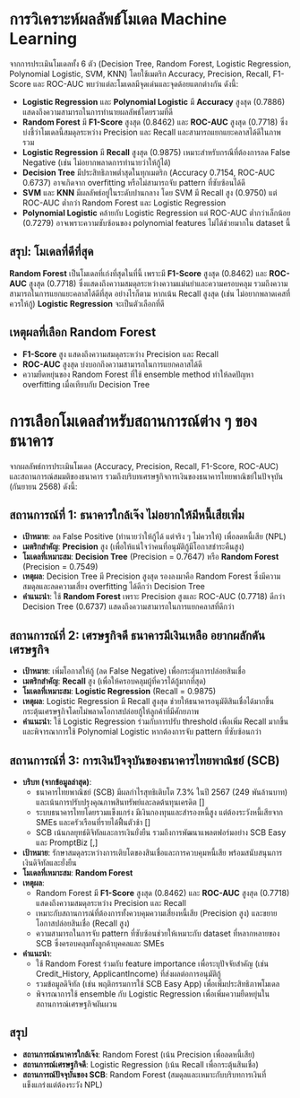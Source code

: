 # การวิเคราะห์ผลลัพธ์โมเดล Machine Learning

จากการประเมินโมเดลทั้ง 6 ตัว (Decision Tree, Random Forest, Logistic Regression, Polynomial Logistic, SVM, KNN) โดยใช้เมตริก Accuracy, Precision, Recall, F1-Score และ ROC-AUC พบว่าแต่ละโมเดลมีจุดเด่นและจุดด้อยแตกต่างกัน ดังนี้:

- **Logistic Regression** และ **Polynomial Logistic** มี **Accuracy** สูงสุด (0.7886) แสดงถึงความสามารถในการทำนายผลลัพธ์โดยรวมที่ดี
- **Random Forest** มี **F1-Score** สูงสุด (0.8462) และ **ROC-AUC** สูงสุด (0.7718) ซึ่งบ่งชี้ว่าโมเดลนี้สมดุลระหว่าง Precision และ Recall และสามารถแยกแยะคลาสได้ดีในภาพรวม
- **Logistic Regression** มี **Recall** สูงสุด (0.9875) เหมาะสำหรับกรณีที่ต้องการลด False Negative (เช่น ไม่อยากพลาดการทำนายว่าให้กู้ได้)
- **Decision Tree** มีประสิทธิภาพต่ำสุดในทุกเมตริก (Accuracy 0.7154, ROC-AUC 0.6737) อาจเกิดจาก overfitting หรือไม่สามารถจับ pattern ที่ซับซ้อนได้ดี
- **SVM** และ **KNN** มีผลลัพธ์อยู่ในระดับปานกลาง โดย SVM มี Recall สูง (0.9750) แต่ ROC-AUC ต่ำกว่า Random Forest และ Logistic Regression
- **Polynomial Logistic** คล้ายกับ Logistic Regression แต่ ROC-AUC ต่ำกว่าเล็กน้อย (0.7279) อาจเพราะความซับซ้อนของ polynomial features ไม่ได้ช่วยมากใน dataset นี้

## สรุป: โมเดลที่ดีที่สุด
**Random Forest** เป็นโมเดลที่เก่งที่สุดในที่นี้ เพราะมี **F1-Score** สูงสุด (0.8462) และ **ROC-AUC** สูงสุด (0.7718) ซึ่งแสดงถึงความสมดุลระหว่างความแม่นยำและความครอบคลุม รวมถึงความสามารถในการแยกแยะคลาสได้ดีที่สุด อย่างไรก็ตาม หากเน้น Recall สูงสุด (เช่น ไม่อยากพลาดเคสที่ควรให้กู้) **Logistic Regression** จะเป็นตัวเลือกที่ดี

## เหตุผลที่เลือก Random Forest
- **F1-Score** สูง แสดงถึงความสมดุลระหว่าง Precision และ Recall
- **ROC-AUC** สูงสุด บ่งบอกถึงความสามารถในการแยกคลาสได้ดี
- ความยืดหยุ่นของ Random Forest ที่ใช้ ensemble method ทำให้ลดปัญหา overfitting เมื่อเทียบกับ Decision Tree


# การเลือกโมเดลสำหรับสถานการณ์ต่าง ๆ ของธนาคาร

จากผลลัพธ์การประเมินโมเดล (Accuracy, Precision, Recall, F1-Score, ROC-AUC) และสถานการณ์สมมติของธนาคาร รวมถึงบริบทเศรษฐกิจการเงินของธนาคารไทยพาณิชย์ในปัจจุบัน (กันยายน 2568) ดังนี้:

## สถานการณ์ที่ 1: ธนาคารใกล้เจ๊ง ไม่อยากให้มีหนี้เสียเพิ่ม
- **เป้าหมาย**: ลด False Positive (ทำนายว่าให้กู้ได้ แต่จริง ๆ ไม่ควรให้) เพื่อลดหนี้เสีย (NPL)
- **เมตริกสำคัญ**: **Precision** สูง (เพื่อให้แน่ใจว่าคนที่อนุมัติกู้มีโอกาสชำระคืนสูง)
- **โมเดลที่เหมาะสม**: **Decision Tree** (Precision = 0.7647) หรือ **Random Forest** (Precision = 0.7549)
- **เหตุผล**: Decision Tree มี Precision สูงสุด รองลงมาคือ Random Forest ซึ่งมีความสมดุลและลดความเสี่ยง overfitting ได้ดีกว่า Decision Tree
- **คำแนะนำ**: ใช้ **Random Forest** เพราะ Precision สูงและ ROC-AUC (0.7718) ดีกว่า Decision Tree (0.6737) แสดงถึงความสามารถในการแยกคลาสที่ดีกว่า

## สถานการณ์ที่ 2: เศรษฐกิจดี ธนาคารมีเงินเหลือ อยากผลักดันเศรษฐกิจ
- **เป้าหมาย**: เพิ่มโอกาสให้กู้ (ลด False Negative) เพื่อกระตุ้นการปล่อยสินเชื่อ
- **เมตริกสำคัญ**: **Recall** สูง (เพื่อให้ครอบคลุมผู้ที่ควรได้กู้มากที่สุด)
- **โมเดลที่เหมาะสม**: **Logistic Regression** (Recall = 0.9875)
- **เหตุผล**: Logistic Regression มี Recall สูงสุด ช่วยให้ธนาคารอนุมัติสินเชื่อได้มากขึ้น กระตุ้นเศรษฐกิจโดยไม่พลาดโอกาสปล่อยกู้ให้ลูกค้าที่มีศักยภาพ
- **คำแนะนำ**: ใช้ Logistic Regression ร่วมกับการปรับ threshold เพื่อเพิ่ม Recall มากขึ้น และพิจารณาการใช้ Polynomial Logistic หากต้องการจับ pattern ที่ซับซ้อนกว่า

## สถานการณ์ที่ 3: การเงินปัจจุบันของธนาคารไทยพาณิชย์ (SCB)
- **บริบท (จากข้อมูลล่าสุด)**: 
  - ธนาคารไทยพาณิชย์ (SCB) มีผลกำไรสุทธิเติบโต 7.3% ในปี 2567 (249 พันล้านบาท) และเน้นการปรับปรุงคุณภาพสินทรัพย์และลดต้นทุนเครดิต [][](https://www.muralpay.com/blog/top-banks-in-thailand-compare-fees-services)
  - ระบบธนาคารไทยโดยรวมแข็งแกร่ง มีเงินกองทุนและสำรองหนี้สูง แต่ต้องระวังหนี้เสียจาก SMEs และครัวเรือนที่รายได้ฟื้นตัวช้า [][](https://www.bot.or.th/en/news-and-media/news/news-20240219.html)
  - SCB เน้นกลยุทธ์ดิจิทัลและการเงินยั่งยืน รวมถึงการพัฒนาแพลตฟอร์มอย่าง SCB Easy และ PromptBiz [,][](https://www.scb.co.th/en/personal-banking.html)[](https://www.muralpay.com/blog/top-banks-in-thailand-compare-fees-services)
- **เป้าหมาย**: รักษาสมดุลระหว่างการเติบโตของสินเชื่อและการควบคุมหนี้เสีย พร้อมสนับสนุนการเงินดิจิทัลและยั่งยืน
- **โมเดลที่เหมาะสม**: **Random Forest**
- **เหตุผล**: 
  - Random Forest มี **F1-Score** สูงสุด (0.8462) และ **ROC-AUC** สูงสุด (0.7718) แสดงถึงความสมดุลระหว่าง Precision และ Recall
  - เหมาะกับสถานการณ์ที่ต้องการทั้งควบคุมความเสี่ยงหนี้เสีย (Precision สูง) และขยายโอกาสปล่อยสินเชื่อ (Recall สูง)
  - ความสามารถในการจับ pattern ที่ซับซ้อนช่วยให้เหมาะกับ dataset ที่หลากหลายของ SCB ซึ่งครอบคลุมทั้งลูกค้าบุคคลและ SMEs
- **คำแนะนำ**: 
  - ใช้ Random Forest ร่วมกับ feature importance เพื่อระบุปัจจัยสำคัญ (เช่น Credit_History, ApplicantIncome) ที่ส่งผลต่อการอนุมัติกู้
  - รวมข้อมูลดิจิทัล (เช่น พฤติกรรมการใช้ SCB Easy App) เพื่อเพิ่มประสิทธิภาพโมเดล
  - พิจารณาการใช้ ensemble กับ Logistic Regression เพื่อเพิ่มความยืดหยุ่นในสถานการณ์เศรษฐกิจผันผวน

## สรุป
- **สถานการณ์ธนาคารใกล้เจ๊ง**: Random Forest (เน้น Precision เพื่อลดหนี้เสีย)
- **สถานการณ์เศรษฐกิจดี**: Logistic Regression (เน้น Recall เพื่อกระตุ้นสินเชื่อ)
- **สถานการณ์ปัจจุบันของ SCB**: Random Forest (สมดุลและเหมาะกับบริบทการเงินที่แข็งแกร่งแต่ต้องระวัง NPL)